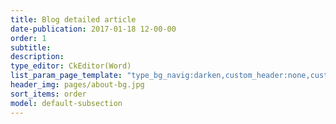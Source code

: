```yaml
---
title: Blog detailed article
date-publication: 2017-01-18 12-00-00
order: 1
subtitle: 
description: 
type_editor: CkEditor(Word)
list_param_page_template: "type_bg_navig:darken,custom_header:none,custom_navigation:default_navbar_fixed"
header_img: pages/about-bg.jpg
sort_items: order
model: default-subsection
---
```


